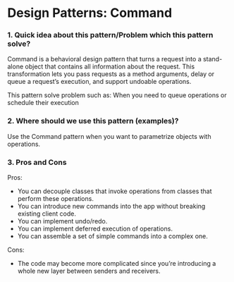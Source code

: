 # Design Patterns: Command

### 1. Quick idea about this pattern/Problem which this pattern solve?
Command is a behavioral design pattern that turns a request into a stand-alone object that contains all information about the request. This transformation lets you pass requests as a method arguments, delay or queue a request’s execution, and support undoable operations.

This pattern solve problem such as: When you need to queue operations or schedule their execution
### 2. Where should we use this pattern (examples)?
Use the Command pattern when you want to parametrize objects with operations.
### 3. Pros and Cons
Pros:
- You can decouple classes that invoke operations from classes that perform these operations.
- You can introduce new commands into the app without breaking existing client code.
- You can implement undo/redo.
- You can implement deferred execution of operations.
- You can assemble a set of simple commands into a complex one.

Cons:
- The code may become more complicated since you’re introducing a whole new layer between senders and receivers.
